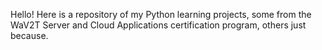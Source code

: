 Hello! Here is a repository of my Python learning projects, some from the
WaV2T Server and Cloud Applications certification program, others just because.
